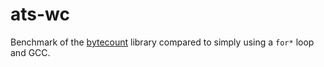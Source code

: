 # ats-wc

Benchmark of the [bytecount](https://docs.rs/bytecount/) library compared to
simply using a `for*` loop and GCC.
